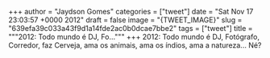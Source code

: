 
+++
author = "Jaydson Gomes"
categories = ["tweet"]
date = "Sat Nov 17 23:03:57 +0000 2012"
draft = false
image = "{TWEET_IMAGE}"
slug = "639efa39c033a43f9d1a14fde2ac0b0dcae7bbe2"
tags = ["tweet"]
title = """2012: Todo mundo é DJ, Fo..."""
+++
2012: Todo mundo é DJ, Fotógrafo, Corredor, faz Cerveja, ama os animais, ama os índios, ama a natureza... Né?
